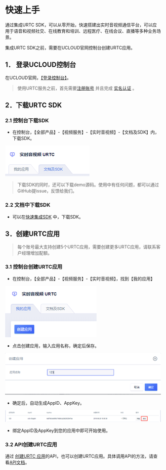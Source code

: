 # 快速上手

通过集成URTC SDK，可以从零开始，快速搭建出实时音视频通信平台，可以应用于语音和视频社交、在线教育和培训、远程医疗、在线会议、直播等多种业务场景。 

集成URTC SDK之前，需要在UCLOUD官网控制台创建URTC应用。

## 1． 登录UCLOUD控制台

在UCLOUD官网，[【登录控制台】](https://passport.ucloud.cn/?service=https://console.ucloud.cn/#login)。  

> 使用URTC服务之前，首先需要[注册账号](https://passport.ucloud.cn/#register) 并且完成 [实名认证](https://docs.ucloud.cn/account/identity_verification/overview) 。  

## 2．下载URTC SDK  

### 2.1  控制台下载SDK

 - 在控制台，【全部产品】-【视频服务】-【实时音视频】-【文档及SDK】内，下载SDK。  

![](/images/download_SDK.png) 
  
>下载SDK的同时，还可以下载demo源码。使用中有任何问题，都可以通过GitHub提issue，反馈给我们。

### 2.2 文档中下载SDK

 - 可以在[快速集成SDK](/video/urtc/sdk/VideoStart) 中，下载SDK。


## 3．创建URTC应用

> 每个账号最大支持创建5个URTC应用，需要创建更多URTC应用，请联系客户经理增加配额。

### 3.1  控制台创建URTC应用

 - 在控制台，【全部产品】-【视频服务】-【实时音视频】，找到【我的应用】  

![](/images/creat_app.png) 

 - 点击创建应用，输入应用名称，确定后保存。  
 
![](/images/creat_app_2.png) 

 - 确定后，自动生成AppID、AppKey。  
 
![](/images/app_go.png) 

 - 绑定AppID及AppKey到您的应用中即可开始使用。
 
### 3.2  API创建URTC应用

通过 [创建URTC 应用](https://docs.ucloud.cn/api/urtc-api/create_urtc_app)的API，也可以创建URTC应用。具体调用API的方法，请查看[API文档](https://docs.ucloud.cn/api/summary/overview)。
